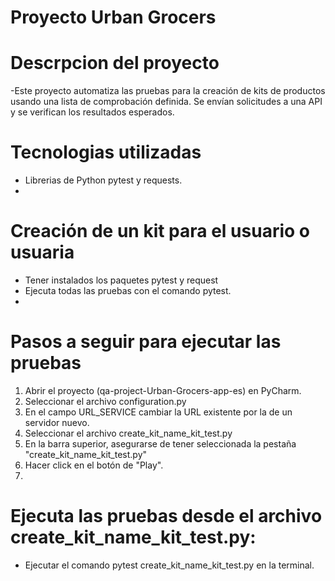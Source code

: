# Proyecto Urban Grocers 

# Descrpcion del proyecto
-Este proyecto automatiza las pruebas para la creación de kits de productos 
usando una lista de comprobación definida. Se envían solicitudes a una API 
y se verifican los resultados esperados.

# Tecnologias utilizadas
- Librerias de Python  pytest y requests.
- 
# Creación de un kit para el usuario o usuaria
- Tener instalados los paquetes pytest y request
- Ejecuta todas las pruebas con el comando pytest.
- 
# Pasos a seguir para ejecutar las pruebas
1. Abrir el proyecto (qa-project-Urban-Grocers-app-es) en PyCharm.
2. Seleccionar el archivo configuration.py
3. En el campo URL_SERVICE cambiar la URL existente por la de un servidor nuevo.
4. Seleccionar el archivo create_kit_name_kit_test.py
5. En la barra superior, asegurarse de tener seleccionada la pestaña "create_kit_name_kit_test.py"
6. Hacer click en el botón de "Play".
7. 
# Ejecuta las pruebas desde el archivo create_kit_name_kit_test.py:
- Ejecutar el comando pytest create_kit_name_kit_test.py en la terminal.